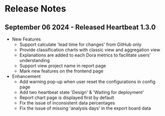 # Release Notes
## September 06 2024 - Released Heartbeat 1.3.0
- New Features
  - Support calculate 'lead time for changes' from GitHub only
  - Provide classification charts with classic view and aggregation view
  - Explanations are added to each Dora metrics to facilitate users' understanding
  - Support view project name in report page 
  - Mark new features on the frontend page
- Enhancement
  - Add warning pop-up when user reset the configurations in config page
  - Add two heartbeat state 'Design' & 'Waiting for deployment' 
  - Report chart page is displayed first by default
  - Fix the issue of inconsistent data percentages
  - Fix the issue of missing 'analysis days' in the export board data 

